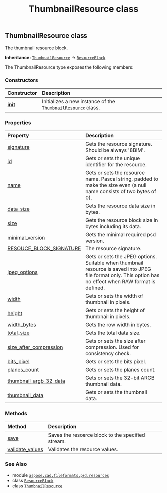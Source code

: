﻿---
title: ThumbnailResource class
second_title: Aspose.CAD for Python via .NET API References
description: 
type: docs
weight: 30
url: /aspose.cad.fileformats.psd.resources/thumbnailresource/
is_root: false
---

## ThumbnailResource class

The thumbnail resource block.



**Inheritance:** [`ThumbnailResource`](/cad/python-net/aspose.cad.fileformats.psd.resources/thumbnailresource) → 
[`ResourceBlock`](/cad/python-net/aspose.cad.fileformats.psd/resourceblock)



The ThumbnailResource type exposes the following members:

### Constructors
| Constructor | Description |
| :- | :- |
| [__init__](/cad/python-net/aspose.cad.fileformats.psd.resources/thumbnailresource/__init__/#) | Initializes a new instance of the [`ThumbnailResource`](/cad/python-net/aspose.cad.fileformats.psd.resources/thumbnailresource) class. |


### Properties
| Property | Description |
| :- | :- |
| [signature](/cad/python-net/aspose.cad.fileformats.psd.resources/thumbnailresource/signature) | Gets the resource signature. Should be always '8BIM'. |
| [id](/cad/python-net/aspose.cad.fileformats.psd.resources/thumbnailresource/id) | Gets or sets the unique identifier for the resource. |
| [name](/cad/python-net/aspose.cad.fileformats.psd.resources/thumbnailresource/name) | Gets or sets the resource name. Pascal string, padded to make the size even (a null name consists of two bytes of 0). |
| [data_size](/cad/python-net/aspose.cad.fileformats.psd.resources/thumbnailresource/data_size) | Gets the resource data size in bytes. |
| [size](/cad/python-net/aspose.cad.fileformats.psd.resources/thumbnailresource/size) | Gets the resource block size in bytes including its data. |
| [minimal_version](/cad/python-net/aspose.cad.fileformats.psd.resources/thumbnailresource/minimal_version) | Gets the minimal required psd version. |
| [RESOUCE_BLOCK_SIGNATURE](/cad/python-net/aspose.cad.fileformats.psd.resources/thumbnailresource/resouce_block_signature) | The resource signature. |
| [jpeg_options](/cad/python-net/aspose.cad.fileformats.psd.resources/thumbnailresource/jpeg_options) | Gets or sets the JPEG options. Suitable when thumbnail resource is saved into JPEG file format only. This option has no effect when RAW format is defined. |
| [width](/cad/python-net/aspose.cad.fileformats.psd.resources/thumbnailresource/width) | Gets or sets the width of thumbnail in pixels. |
| [height](/cad/python-net/aspose.cad.fileformats.psd.resources/thumbnailresource/height) | Gets or sets the height of thumbnail in pixels. |
| [width_bytes](/cad/python-net/aspose.cad.fileformats.psd.resources/thumbnailresource/width_bytes) | Gets the row width in bytes. |
| [total_size](/cad/python-net/aspose.cad.fileformats.psd.resources/thumbnailresource/total_size) | Gets the total data size. |
| [size_after_compression](/cad/python-net/aspose.cad.fileformats.psd.resources/thumbnailresource/size_after_compression) | Gets or sets the size after compression. Used for consistency check. |
| [bits_pixel](/cad/python-net/aspose.cad.fileformats.psd.resources/thumbnailresource/bits_pixel) | Gets or sets the bits pixel. |
| [planes_count](/cad/python-net/aspose.cad.fileformats.psd.resources/thumbnailresource/planes_count) | Gets or sets the planes count. |
| [thumbnail_argb_32_data](/cad/python-net/aspose.cad.fileformats.psd.resources/thumbnailresource/thumbnail_argb_32_data) | Gets or sets the 32-bit ARGB thumbnail data. |
| [thumbnail_data](/cad/python-net/aspose.cad.fileformats.psd.resources/thumbnailresource/thumbnail_data) | Gets or sets the thumbnail data. |


### Methods
| Method | Description |
| :- | :- |
| [save](/cad/python-net/aspose.cad.fileformats.psd.resources/thumbnailresource/save/#aspose.cad.StreamContainer) | Saves the resource block to the specified stream. |
| [validate_values](/cad/python-net/aspose.cad.fileformats.psd.resources/thumbnailresource/validate_values/#) | Validates the resource values. |



### See Also
* module [`aspose.cad.fileformats.psd.resources`](..)
* class [`ResourceBlock`](/cad/python-net/aspose.cad.fileformats.psd/resourceblock)
* class [`ThumbnailResource`](/cad/python-net/aspose.cad.fileformats.psd.resources/thumbnailresource)
